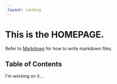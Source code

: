 ```yaml
---
_layout: landing
---
```


# This is the **HOMEPAGE**.

Refer to [Markdown](http://daringfireball.net/projects/markdown/) for how to write markdown files.

## Table of Contents

I'm working on it...
